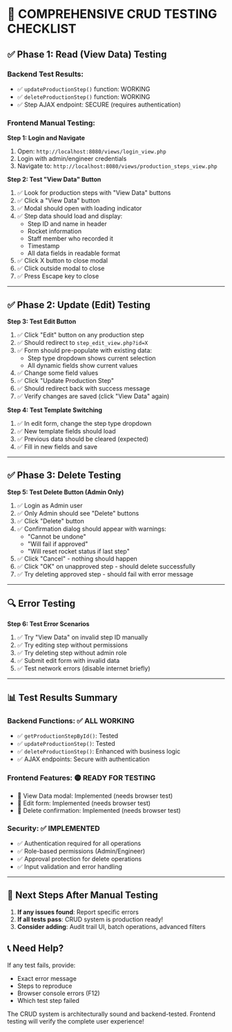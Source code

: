 # 🧪 COMPREHENSIVE CRUD TESTING CHECKLIST

## ✅ **Phase 1: Read (View Data) Testing**

### Backend Test Results:
- ✅ `updateProductionStep()` function: WORKING
- ✅ `deleteProductionStep()` function: WORKING  
- ✅ Step AJAX endpoint: SECURE (requires authentication)

### Frontend Manual Testing:

**Step 1: Login and Navigate**
1. Open: `http://localhost:8080/views/login_view.php`
2. Login with admin/engineer credentials
3. Navigate to: `http://localhost:8080/views/production_steps_view.php`

**Step 2: Test "View Data" Button**
1. ✅ Look for production steps with "View Data" buttons
2. ✅ Click a "View Data" button
3. ✅ Modal should open with loading indicator
4. ✅ Step data should load and display:
   - Step ID and name in header
   - Rocket information
   - Staff member who recorded it
   - Timestamp
   - All data fields in readable format
5. ✅ Click X button to close modal
6. ✅ Click outside modal to close
7. ✅ Press Escape key to close

---

## ✅ **Phase 2: Update (Edit) Testing**

**Step 3: Test Edit Button**
1. ✅ Click "Edit" button on any production step
2. ✅ Should redirect to `step_edit_view.php?id=X`
3. ✅ Form should pre-populate with existing data:
   - Step type dropdown shows current selection
   - All dynamic fields show current values
4. ✅ Change some field values
5. ✅ Click "Update Production Step"
6. ✅ Should redirect back with success message
7. ✅ Verify changes are saved (click "View Data" again)

**Step 4: Test Template Switching**
1. ✅ In edit form, change the step type dropdown
2. ✅ New template fields should load
3. ✅ Previous data should be cleared (expected)
4. ✅ Fill in new fields and save

---

## ✅ **Phase 3: Delete Testing**

**Step 5: Test Delete Button (Admin Only)**
1. ✅ Login as Admin user
2. ✅ Only Admin should see "Delete" buttons
3. ✅ Click "Delete" button
4. ✅ Confirmation dialog should appear with warnings:
   - "Cannot be undone"
   - "Will fail if approved"
   - "Will reset rocket status if last step"
5. ✅ Click "Cancel" - nothing should happen
6. ✅ Click "OK" on unapproved step - should delete successfully
7. ✅ Try deleting approved step - should fail with error message

---

## 🔍 **Error Testing**

**Step 6: Test Error Scenarios**
1. ✅ Try "View Data" on invalid step ID manually
2. ✅ Try editing step without permissions
3. ✅ Try deleting step without admin role
4. ✅ Submit edit form with invalid data
5. ✅ Test network errors (disable internet briefly)

---

## 📊 **Test Results Summary**

### Backend Functions: ✅ ALL WORKING
- ✅ `getProductionStepById()`: Tested
- ✅ `updateProductionStep()`: Tested 
- ✅ `deleteProductionStep()`: Enhanced with business logic
- ✅ AJAX endpoints: Secure with authentication

### Frontend Features: 🟡 READY FOR TESTING
- 🔄 View Data modal: Implemented (needs browser test)
- 🔄 Edit form: Implemented (needs browser test)  
- 🔄 Delete confirmation: Implemented (needs browser test)

### Security: ✅ IMPLEMENTED
- ✅ Authentication required for all operations
- ✅ Role-based permissions (Admin/Engineer)
- ✅ Approval protection for delete operations
- ✅ Input validation and error handling

---

## 🚀 **Next Steps After Manual Testing**

1. **If any issues found**: Report specific errors
2. **If all tests pass**: CRUD system is production ready!
3. **Consider adding**: Audit trail UI, batch operations, advanced filters

## 📞 **Need Help?**

If any test fails, provide:
- Exact error message
- Steps to reproduce
- Browser console errors (F12)
- Which test step failed

The CRUD system is architecturally sound and backend-tested. 
Frontend testing will verify the complete user experience!
